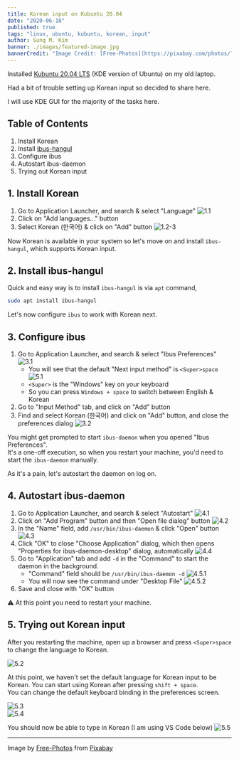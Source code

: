 ```yaml
---
title: Korean input on Kubuntu 20.04
date: "2020-06-18"
published: true
tags: "linux, ubuntu, kubuntu, korean, input"
author: Sung M. Kim
banner: ./images/featured-image.jpg
bannerCredit: "Image Credit: [Free-Photos](https://pixabay.com/photos/?utm_source=link-attribution&utm_medium=referral&utm_campaign=image&utm_content=407695) by [Pixabay](https://pixabay.com/?utm_source=link-attribution&utm_medium=referral&utm_campaign=image&utm_content=407695)"
---
```


Installed [Kubuntu 20.04 LTS](https://kubuntu.org/) (KDE version of Ubuntu) on my old laptop.  

Had a bit of trouble setting up Korean input so decided to share here.

I will use KDE GUI for the majority of the tasks here.

## Table of Contents

1. Install Korean
1. Install [ibus-hangul](https://github.com/libhangul/ibus-hangul)
1. Configure ibus
1. Autostart ibus-daemon
1. Trying out Korean input

## 1. Install Korean

1. Go to Application Launcher, and search & select "Language"
    ![1.1](./images/1.1.jpg)
1. Click on "Add languages..." button
1. Select Korean (한국어) & click on "Add" button
    ![1.2-3](./images/1.2-3.jpg)

Now Korean is available in your system so let's move on and install `ibus-hangul`, which supports Korean input.

## 2. Install ibus-hangul

Quick and easy way is to install `ibus-hangul` is via `apt` command,

```bash
sudo apt install ibus-hangul
```

Let's now configure `ibus` to work with Korean next.

## 3. Configure ibus

1. Go to Application Launcher, and search & select "Ibus Preferences"
    ![3.1](./images/3.1.jpg)
    - You will see that the default "Next input method" is `<Super>space`
    ![5.1](./images/5.1.jpg)
    - `<Super>` is the "Windows" key on your keyboard
    - So you can press `Windows + space` to switch between English & Korean
1. Go to "Input Method" tab, and click on "Add" button
1. Find and select Korean (한국어) and click on "Add" button, and close the preferences dialog
    ![3.2](./images/3.2.jpg)

You might get prompted to start `ibus-daemon` when you opened "Ibus Preferences".  
It's a one-off execution, so when you restart your machine, you'd need to start the `ibus-daemon` manually.  

As it's a pain, let's autostart the daemon on log on.

## 4. Autostart ibus-daemon

1. Go to Application Launcher, and search & select "Autostart"
    ![4.1](./images/4.1.jpg)
1. Click on "Add Program" button and then "Open file dialog" button
    ![4.2](./images/4.2.jpg)
1. In the "Name" field, add `/usr/bin/ibus-daemon` & click "Open" button
    ![4.3](./images/4.3.jpg)
1. Click "OK" to close "Choose Application" dialog, which then opens "Properties for ibus-daemon-desktop" dialog, automatically
    ![4.4](./images/4.4.jpg)
1. Go to "Application" tab and add `-d` in the "Command" to start the daemon in the background.
    - "Command" field should be `/usr/bin/ibus-daemon -d`
      ![4.5.1](./images/4.5.1.jpg)
    - You will now see the command under "Desktop File"
      ![4.5.2](./images/4.5.2.jpg)
1. Save and close with "OK" button

⚠ At this point you need to restart your machine.

## 5. Trying out Korean input

After you restarting the machine, open up a browser and press `<Super>space` to change the language to Korean.  

![5.2](./images/5.2.jpg)  

At this point, we haven't set the default language for Korean input to be Korean.  You can start using Korean after pressing `shift + space`.  
You can change the default keyboard binding in the preferences screen.


![5.3](./images/5.3.jpg)  
![5.4](./images/5.4.jpg)  

You should now be able to type in Korean (I am using VS Code below)
![5.5](./images/5.5.jpg)

---

Image by <a href="https://pixabay.com/photos/?utm_source=link-attribution&amp;utm_medium=referral&amp;utm_campaign=image&amp;utm_content=407695">Free-Photos</a> from <a href="https://pixabay.com/?utm_source=link-attribution&amp;utm_medium=referral&amp;utm_campaign=image&amp;utm_content=407695">Pixabay</a>